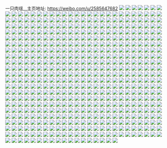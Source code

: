 一只肉瑶__主页地址: https://weibo.com/u/2585647682 
![](https://wx4.sinaimg.cn/mw2000/9a1dda42gy1h8ufhyh2xmj22c0340kjn.jpg) 
![](https://wx4.sinaimg.cn/mw2000/9a1dda42gy1h8ufi3br4gj21sc2ds4qr.jpg) 
![](https://wx4.sinaimg.cn/mw2000/9a1dda42gy1h8ufjpaihlj22c0340kjn.jpg) 
![](https://wx4.sinaimg.cn/mw2000/9a1dda42gy1h8ufjtfnxaj22c0340hdv.jpg) 
![](https://wx4.sinaimg.cn/mw2000/9a1dda42gy1h8ufhuzvybj22c0340npf.jpg) 
![](https://wx4.sinaimg.cn/mw2000/9a1dda42gy1h8ufjk1pdsj22c0340hdw.jpg) 
![](https://wx4.sinaimg.cn/mw2000/9a1dda42ly1h88d1ixm67j22c0340b2c.jpg) 
![](https://wx4.sinaimg.cn/mw2000/9a1dda42ly1h88d17fi54j21sc2ds4qr.jpg) 
![](https://wx4.sinaimg.cn/mw2000/9a1dda42ly1h88d19l2tcj22c0340u10.jpg) 
![](https://wx4.sinaimg.cn/mw2000/9a1dda42ly1h88d1e24h4j22c03404qt.jpg) 
![](https://wx4.sinaimg.cn/mw2000/9a1dda42ly1h88d151ohlj22c0340qv7.jpg) 
![](https://wx4.sinaimg.cn/mw2000/9a1dda42ly1h88d1mqg0kj22c03407wk.jpg) 
![](https://wx4.sinaimg.cn/mw2000/9a1dda42gy1h6zaossmclj215o1jw7wh.jpg) 
![](https://wx4.sinaimg.cn/mw2000/9a1dda42gy1h6z8hkc1uhj222s33j4qr.jpg) 
![](https://wx4.sinaimg.cn/mw2000/9a1dda42gy1h6z8hiacx3j233j22shdv.jpg) 
![](https://wx4.sinaimg.cn/mw2000/9a1dda42gy1h6z8hcqw1jj21xm1ao4qp.jpg) 
![](https://wx4.sinaimg.cn/mw2000/9a1dda42gy1h6z8hnltt4j233j22sx6r.jpg) 
![](https://wx4.sinaimg.cn/mw2000/9a1dda42gy1h6z8hf80a9j222s33jhdu.jpg) 
![](https://wx4.sinaimg.cn/mw2000/9a1dda42gy1h6zaqcax6uj233j22s1l0.jpg) 
![](https://wx4.sinaimg.cn/mw2000/9a1dda42gy1h6zaq1yhd2j233j22s4qs.jpg) 
![](https://wx4.sinaimg.cn/mw2000/9a1dda42gy1h6za4v82yfj233j22shdv.jpg) 
![](https://wx4.sinaimg.cn/mw2000/9a1dda42gy1h5vtb5bdp7j21sc2dskjl.jpg) 
![](https://wx4.sinaimg.cn/mw2000/9a1dda42gy1h5msr9vxbaj22c02c0b2b.jpg) 
![](https://wx4.sinaimg.cn/mw2000/9a1dda42gy1h5msld06shj21kt23q7wh.jpg) 
![](https://wx4.sinaimg.cn/mw2000/9a1dda42gy1h5mslgi7qij20zg1ba490.jpg) 
![](https://wx4.sinaimg.cn/mw2000/9a1dda42gy1h5mslfoi5gj21ys2mdqv5.jpg) 
![](https://wx4.sinaimg.cn/mw2000/9a1dda42gy1h5mslb5mxij21q22asnpd.jpg) 
![](https://wx4.sinaimg.cn/mw2000/9a1dda42gy1h5mslhbuwmj21dx1uku0t.jpg) 
![](https://wx4.sinaimg.cn/mw2000/9a1dda42gy1h5mslibwyxj21h31h3dzm.jpg) 
![](https://wx4.sinaimg.cn/mw2000/9a1dda42gy1h4a87exqs8j22c02c0b2a.jpg) 
![](https://wx4.sinaimg.cn/mw2000/9a1dda42gy1h4a5oh1mnuj21sc2ds7wi.jpg) 
![](https://wx4.sinaimg.cn/mw2000/9a1dda42gy1h4a5ol7klmj21nb273npd.jpg) 
![](https://wx4.sinaimg.cn/mw2000/9a1dda42gy1h4a5oo2zc9j21sc2dse81.jpg) 
![](https://wx4.sinaimg.cn/mw2000/9a1dda42gy1h4a5ngk3c5j21sc2dshdu.jpg) 
![](https://wx4.sinaimg.cn/mw2000/9a1dda42gy1h4a5orgvwzj22c02c0qv5.jpg) 
![](https://wx4.sinaimg.cn/mw2000/9a1dda42gy1h4a5ovae0vj22c02c0e82.jpg) 
![](https://wx4.sinaimg.cn/mw2000/9a1dda42gy1h4a5oxjpaxj21sc2dshdt.jpg) 
![](https://wx4.sinaimg.cn/mw2000/9a1dda42gy1h4a5oyor5ej21de1denet.jpg) 
![](https://wx4.sinaimg.cn/mw2000/9a1dda42gy1h4a7kc7si6j21kw23uu0x.jpg) 
![](https://wx4.sinaimg.cn/mw2000/9a1dda42gy1h4a7dof373j21kw23uu0x.jpg) 
![](https://wx4.sinaimg.cn/mw2000/9a1dda42gy1h2xpj7j6s2j21sc2dshdt.jpg) 
![](https://wx4.sinaimg.cn/mw2000/9a1dda42gy1h29bbhtotqj21sc2dsnpd.jpg) 
![](https://wx4.sinaimg.cn/mw2000/9a1dda42gy1h29bbmbz9cj221e21eb29.jpg) 
![](https://wx4.sinaimg.cn/mw2000/9a1dda42gy1h29bbqbtbcj222o340npd.jpg) 
![](https://wx4.sinaimg.cn/mw2000/9a1dda42gy1h29bbo2sebj21xo2kxqv5.jpg) 
![](https://wx4.sinaimg.cn/mw2000/9a1dda42gy1h29bbf988aj222o340npe.jpg) 
![](https://wx4.sinaimg.cn/mw2000/9a1dda42gy1h29bc1bkqej222o3407wi.jpg) 
![](https://wx4.sinaimg.cn/mw2000/9a1dda42gy1h29bbk760bj21sc2dse82.jpg) 
![](https://wx4.sinaimg.cn/mw2000/9a1dda42gy1h29bbvjruyj222o340u0x.jpg) 
![](https://wx4.sinaimg.cn/mw2000/9a1dda42gy1h1w8xyj0lsj21sc2dskjl.jpg) 
![](https://wx4.sinaimg.cn/mw2000/9a1dda42gy1h1w8y1p50sj21sc2dsqsn.jpg) 
![](https://wx4.sinaimg.cn/mw2000/9a1dda42gy1h1w8xxenmpj21341g5k8b.jpg) 
![](https://wx4.sinaimg.cn/mw2000/9a1dda42gy1h1w8y0xijij21sc2dskjl.jpg) 
![](https://wx4.sinaimg.cn/mw2000/9a1dda42gy1h1fe8oyoasj209q09qq35.jpg) 
![](https://wx4.sinaimg.cn/mw2000/9a1dda42gy1h1e81357r6j22bc334e83.jpg) 
![](https://wx4.sinaimg.cn/mw2000/9a1dda42gy1h1e7qif0eoj22bc3347wj.jpg) 
![](https://wx4.sinaimg.cn/mw2000/9a1dda42gy1h1e7qln8irj22bc334b2a.jpg) 
![](https://wx4.sinaimg.cn/mw2000/9a1dda42gy1h1e80p64krj21vf1vfe81.jpg) 
![](https://wx4.sinaimg.cn/mw2000/9a1dda42gy1h18dfywcwij21sc29t1ky.jpg) 
![](https://wx4.sinaimg.cn/mw2000/9a1dda42gy1h18dg2q6irj21sc2dsb2a.jpg) 
![](https://wx4.sinaimg.cn/mw2000/9a1dda42gy1gzlj8hrikjj22bc3344qr.jpg) 
![](https://wx4.sinaimg.cn/mw2000/9a1dda42gy1gzlj8enspkj22bc334u0y.jpg) 
![](https://wx4.sinaimg.cn/mw2000/9a1dda42gy1gzlj8g0jboj22bc334b2a.jpg) 
![](https://wx4.sinaimg.cn/mw2000/9a1dda42gy1gye5yz6fgbj21sc25k1ky.jpg) 
![](https://wx4.sinaimg.cn/mw2000/9a1dda42gy1gxygoho8xrj22c0340kjo.jpg) 
![](https://wx4.sinaimg.cn/mw2000/9a1dda42gy1gxygnvsnwmj21sc2ds7wi.jpg) 
![](https://wx4.sinaimg.cn/mw2000/9a1dda42gy1gxygoibvovj20wi1fdwr4.jpg) 
![](https://wx4.sinaimg.cn/mw2000/9a1dda42gy1gxygp5rmffj22c0340b2a.jpg) 
![](https://wx4.sinaimg.cn/mw2000/9a1dda42gy1gxmzjxuqrij21sc2dsqv6.jpg) 
![](https://wx4.sinaimg.cn/mw2000/9a1dda42gy1gxlu3mfmnlj21sc2dshdu.jpg) 
![](https://wx4.sinaimg.cn/mw2000/9a1dda42gy1gxlu3nictuj21l1242npd.jpg) 
![](https://wx4.sinaimg.cn/mw2000/9a1dda42gy1gw8tjvvl58j20tx0txads.jpg) 
![](https://wx4.sinaimg.cn/mw2000/9a1dda42gy1gw8tjxraykj20tx0txtcg.jpg) 
![](https://wx4.sinaimg.cn/mw2000/9a1dda42gy1gw6qx43duqj21sc2dshdu.jpg) 
![](https://wx4.sinaimg.cn/mw2000/9a1dda42gy1gw6qx2at2fj22c0340npe.jpg) 
![](https://wx4.sinaimg.cn/mw2000/9a1dda42gy1gw6qx64gv3j22c0340qv6.jpg) 
![](https://wx4.sinaimg.cn/mw2000/9a1dda42ly1gw27wtdl3aj21sc2dsb29.jpg) 
![](https://wx4.sinaimg.cn/mw2000/9a1dda42ly1gw27yqlatpj22c0340b2a.jpg) 
![](https://wx4.sinaimg.cn/mw2000/9a1dda42ly1gw282mcj4dj22c0340b2a.jpg) 
![](https://wx4.sinaimg.cn/mw2000/9a1dda42ly1gw26msj2aej22c0340b2a.jpg) 
![](https://wx4.sinaimg.cn/mw2000/9a1dda42gy1gvyqe76f0kj22c0340qv6.jpg) 
![](https://wx4.sinaimg.cn/mw2000/9a1dda42gy1gvyqdx63s2j22c0340x6q.jpg) 
![](https://wx4.sinaimg.cn/mw2000/9a1dda42gy1gvyqe9420lj22c03401kz.jpg) 
![](https://wx4.sinaimg.cn/mw2000/9a1dda42gy1gvyqe18vnoj22c0340qv7.jpg) 
![](https://wx4.sinaimg.cn/mw2000/9a1dda42gy1gvyqdv1tg2j221q2qb1kz.jpg) 
![](https://wx4.sinaimg.cn/mw2000/9a1dda42gy1gvyqeap980j21pi2a0e81.jpg) 
![](https://wx4.sinaimg.cn/mw2000/9a1dda42gy1gvyqdzb3hxj22c0340npe.jpg) 
![](https://wx4.sinaimg.cn/mw2000/9a1dda42gy1gvyqe3bnl7j22c0340b2b.jpg) 
![](https://wx4.sinaimg.cn/mw2000/9a1dda42gy1gvyqe5de1zj22c0340hdu.jpg) 
![](https://wx4.sinaimg.cn/mw2000/9a1dda42ly1gvvc37711oj22c02lrb2b.jpg) 
![](https://wx4.sinaimg.cn/mw2000/9a1dda42ly1gvv7pcjbzfj22732q41kz.jpg) 
![](https://wx4.sinaimg.cn/mw2000/9a1dda42ly1gvv7p6iu6rj22c0340qv7.jpg) 
![](https://wx4.sinaimg.cn/mw2000/9a1dda42ly1gvv7p99ykcj222j2rdu0y.jpg) 
![](https://wx4.sinaimg.cn/mw2000/9a1dda42ly1gvv7p7s8gqj22252i34qq.jpg) 
![](https://wx4.sinaimg.cn/mw2000/9a1dda42ly1gvv7pf1yx3j224a2tp7wk.jpg) 
![](https://wx4.sinaimg.cn/mw2000/9a1dda42ly1gvv7pgryekj223s2t4hdu.jpg) 
![](https://wx4.sinaimg.cn/mw2000/9a1dda42ly1gvv7pj2urtj22142phnpf.jpg) 
![](https://wx4.sinaimg.cn/mw2000/9a1dda42ly1gvv7pkxr9wj22c0340qv6.jpg) 
![](https://wx4.sinaimg.cn/mw2000/002OZ74Sly1gvpj5q4gxsj62c03401l002.jpg) 
![](https://wx4.sinaimg.cn/mw2000/9a1dda42ly1gvpj9platwj22c0340u0y.jpg) 
![](https://wx4.sinaimg.cn/mw2000/002OZ74Sly1gvpj5nndp8j62c03407wk02.jpg) 
![](https://wx4.sinaimg.cn/mw2000/002OZ74Sly1gvpj5so02dj62c0340b2b02.jpg) 
![](https://wx4.sinaimg.cn/mw2000/002OZ74Sly1gvpjbhoizdj62ak323npe02.jpg) 
![](https://wx4.sinaimg.cn/mw2000/002OZ74Sly1gvpj5iyl81j62c0340b2b02.jpg) 
![](https://wx4.sinaimg.cn/mw2000/002OZ74Sgy1gvnbkiu5joj61sc2dshdu02.jpg) 
![](https://wx4.sinaimg.cn/mw2000/002OZ74Sgy1gvnbkmrfaoj62c0340qv502.jpg) 
![](https://wx4.sinaimg.cn/mw2000/002OZ74Sgy1gvnbklc0jqj62c02c0x6p02.jpg) 
![](https://wx4.sinaimg.cn/mw2000/002OZ74Sgy1gvnbkg002fj62c02c07wi02.jpg) 
![](https://wx4.sinaimg.cn/mw2000/9a1dda42ly1gvim11izghj22c0340npd.jpg) 
![](https://wx4.sinaimg.cn/mw2000/002OZ74Sly1gvim13eavxj61sc2dsnpd02.jpg) 
![](https://wx4.sinaimg.cn/mw2000/002OZ74Sly1gveyenyah6j61sc2dsqv602.jpg) 
![](https://wx4.sinaimg.cn/mw2000/002OZ74Sly1gveyelsnj8j61sc2dsu0y02.jpg) 
![](https://wx4.sinaimg.cn/mw2000/002OZ74Sgy1gv7znv00bqj62c0340qv702.jpg) 
![](https://wx4.sinaimg.cn/mw2000/002OZ74Sgy1gv7znr2mfoj62012o17wi02.jpg) 
![](https://wx4.sinaimg.cn/mw2000/002OZ74Sgy1gv7zo3syoej62c0340b2a02.jpg) 
![](https://wx4.sinaimg.cn/mw2000/002OZ74Sgy1gv7zo6xjktj62002o0u0x02.jpg) 
![](https://wx4.sinaimg.cn/mw2000/002OZ74Sgy1gv7znzdqwvj61zp2nl1ky02.jpg) 
![](https://wx4.sinaimg.cn/mw2000/002OZ74Sgy1gv7zobcbwwj621y2qmu0y02.jpg) 
![](https://wx4.sinaimg.cn/mw2000/002OZ74Sgy1gv7zo5gz3tj62c0340hdu02.jpg) 
![](https://wx4.sinaimg.cn/mw2000/002OZ74Sgy1gv7zo1z4hcj62c0340qv702.jpg) 
![](https://wx4.sinaimg.cn/mw2000/002OZ74Sgy1gv7zo93z2kj62c0340npf02.jpg) 
![](https://wx4.sinaimg.cn/mw2000/002OZ74Sgy1gv5x7gkxwij62c0340npe02.jpg) 
![](https://wx4.sinaimg.cn/mw2000/002OZ74Sgy1gv5x79d7fpj62c0340qv602.jpg) 
![](https://wx4.sinaimg.cn/mw2000/002OZ74Sgy1gv5x7cb57mj62c03401kz02.jpg) 
![](https://wx4.sinaimg.cn/mw2000/002OZ74Sgy1gv5x7e38ulj62c0340e8202.jpg) 
![](https://wx4.sinaimg.cn/mw2000/002OZ74Sgy1gv5x7ikgt1j62c03407wj02.jpg) 
![](https://wx4.sinaimg.cn/mw2000/002OZ74Sgy1gv5x74xwxvj627l2u01kz02.jpg) 
![](https://wx4.sinaimg.cn/mw2000/002OZ74Sgy1gv5x7f6vqwj622v2rue8202.jpg) 
![](https://wx4.sinaimg.cn/mw2000/002OZ74Sgy1gv5x76gqaqj62c02za4qr02.jpg) 
![](https://wx4.sinaimg.cn/mw2000/002OZ74Sgy1gv5x60d06ij62c0340qv602.jpg) 
![](https://wx4.sinaimg.cn/mw2000/002OZ74Sgy1gv5x7kkka9j62c03407wj02.jpg) 
![](https://wx4.sinaimg.cn/mw2000/002OZ74Sgy1gv5x7avsooj62c0340kjm02.jpg) 
![](https://wx4.sinaimg.cn/mw2000/002OZ74Sgy1gv5xm23i5gj62c0340x6q02.jpg) 
![](https://wx4.sinaimg.cn/mw2000/002OZ74Sgy1gv15xof5fvj61sc2dsu0y02.jpg) 
![](https://wx4.sinaimg.cn/mw2000/002OZ74Sgy1guro1e9ffxj62c0340x6p02.jpg) 
![](https://wx4.sinaimg.cn/mw2000/002OZ74Sgy1gurpwuea04j62c0340kjn02.jpg) 
![](https://wx4.sinaimg.cn/mw2000/002OZ74Sgy1guro0gdwusj62c03404qq02.jpg) 
![](https://wx4.sinaimg.cn/mw2000/002OZ74Sgy1gurpwvjvxkj62c0340npe02.jpg) 
![](https://wx4.sinaimg.cn/mw2000/002OZ74Sgy1gurpxdrew9j62c0340b2b02.jpg) 
![](https://wx4.sinaimg.cn/mw2000/002OZ74Sgy1gurpxlk2tvj62c0340qv602.jpg) 
![](https://wx4.sinaimg.cn/mw2000/002OZ74Sgy1gum5uwcfs2j62c0340npe02.jpg) 
![](https://wx4.sinaimg.cn/mw2000/002OZ74Sgy1gum5utjyz4j62c0340hdu02.jpg) 
![](https://wx4.sinaimg.cn/mw2000/002OZ74Sgy1gum5vtroc1j61sc2dshdu02.jpg) 
![](https://wx4.sinaimg.cn/mw2000/002OZ74Sgy1gueygz97iaj62c03407wi02.jpg) 
![](https://wx4.sinaimg.cn/mw2000/002OZ74Sgy1gueygxzxo9j61ps2ae7wh02.jpg) 
![](https://wx4.sinaimg.cn/mw2000/002OZ74Sgy1gueyh5k8k8j62c0340npe02.jpg) 
![](https://wx4.sinaimg.cn/mw2000/002OZ74Sgy1gueyhkcoloj625j2vbqv502.jpg) 
![](https://wx4.sinaimg.cn/mw2000/002OZ74Sgy1gueyh447dtj626y2x64qq02.jpg) 
![](https://wx4.sinaimg.cn/mw2000/002OZ74Sgy1gueyh31vqij61ql2bg4qq02.jpg) 
![](https://wx4.sinaimg.cn/mw2000/002OZ74Sgy1gueyhgb3hsj62c03401kz02.jpg) 
![](https://wx4.sinaimg.cn/mw2000/002OZ74Sgy1guf2te1ssgj62c0340b2a02.jpg) 
![](https://wx4.sinaimg.cn/mw2000/002OZ74Sgy1gueyh0kjjnj62c0340npe02.jpg) 
![](https://wx4.sinaimg.cn/mw2000/002OZ74Sly1guaew1mo60j62c0340npe02.jpg) 
![](https://wx4.sinaimg.cn/mw2000/002OZ74Sgy1gubdlwxwxpj61h21h24qp02.jpg) 
![](https://wx4.sinaimg.cn/mw2000/002OZ74Sgy1gubdlzk9w0j62c02c07wi02.jpg) 
![](https://wx4.sinaimg.cn/mw2000/002OZ74Sgy1gubdlvgf61j62c0340npe02.jpg) 
![](https://wx4.sinaimg.cn/mw2000/002OZ74Sly1gu91xdh12bj61sc2dshdu02.jpg) 
![](https://wx4.sinaimg.cn/mw2000/9a1dda42gy1gu4oxi7536j21de1de1fm.jpg) 
![](https://wx4.sinaimg.cn/mw2000/9a1dda42gy1gu4esu3czij22c03407wl.jpg) 
![](https://wx4.sinaimg.cn/mw2000/9a1dda42gy1gu4oxf5cdej20y812pdse.jpg) 
![](https://wx4.sinaimg.cn/mw2000/9a1dda42gy1gu4oxgvs7sj21bg1r9b29.jpg) 
![](https://wx4.sinaimg.cn/mw2000/9a1dda42gy1gu1d0sak9cj21mz1z71kx.jpg) 
![](https://wx4.sinaimg.cn/mw2000/9a1dda42gy1gtqr3srhoyj22152pg1kz.jpg) 
![](https://wx4.sinaimg.cn/mw2000/9a1dda42gy1gtqqtet0ltj221a2pqu0y.jpg) 
![](https://wx4.sinaimg.cn/mw2000/9a1dda42gy1gtqr3quuyyj223w2t81kz.jpg) 
![](https://wx4.sinaimg.cn/mw2000/9a1dda42gy1gtqr3vtx3sj222e2r7kjm.jpg) 
![](https://wx4.sinaimg.cn/mw2000/9a1dda42gy1gtpshfyz37j224n2u7npd.jpg) 
![](https://wx4.sinaimg.cn/mw2000/9a1dda42gy1gtpshdofd7j220z2pbhdu.jpg) 
![](https://wx4.sinaimg.cn/mw2000/9a1dda42gy1gto96zkuysj22c0340kjn.jpg) 
![](https://wx4.sinaimg.cn/mw2000/9a1dda42ly1gtk2wc6k46j21sc2dskjm.jpg) 
![](https://wx4.sinaimg.cn/mw2000/9a1dda42ly1gtk2wa9nflj21sc2dsnpe.jpg) 
![](https://wx4.sinaimg.cn/mw2000/9a1dda42ly1gtk2wfeu2tj21sc2dshdu.jpg) 
![](https://wx4.sinaimg.cn/mw2000/9a1dda42ly1gtk2wodhmpj21sc2dshdu.jpg) 
![](https://wx4.sinaimg.cn/mw2000/9a1dda42ly1gtk2wsridqj21sc2ds1kz.jpg) 
![](https://wx4.sinaimg.cn/mw2000/9a1dda42ly1gtk2wugbhpj21sc2dsu0y.jpg) 
![](https://wx4.sinaimg.cn/mw2000/9a1dda42ly1gtjvcm55w2j21c81c84qp.jpg) 
![](https://wx4.sinaimg.cn/mw2000/9a1dda42ly1gth9xh2wdgj22c03404qr.jpg) 
![](https://wx4.sinaimg.cn/mw2000/9a1dda42gy1gtf8bwqolfj21sc2dsqv5.jpg) 
![](https://wx4.sinaimg.cn/mw2000/9a1dda42gy1gtf8c0yiyoj21sc1sckjl.jpg) 
![](https://wx4.sinaimg.cn/mw2000/9a1dda42gy1gtff8w4lcvj22c02c04qq.jpg) 
![](https://wx4.sinaimg.cn/mw2000/9a1dda42gy1gtff8tyk6hj21sc2dse82.jpg) 
![](https://wx4.sinaimg.cn/mw2000/9a1dda42gy1gtdewaf92cj22c03404qq.jpg) 
![](https://wx4.sinaimg.cn/mw2000/9a1dda42gy1gtdewb5gu7j225c2v4u0x.jpg) 
![](https://wx4.sinaimg.cn/mw2000/9a1dda42gy1gtdewh1s7uj21zn2niqv5.jpg) 
![](https://wx4.sinaimg.cn/mw2000/9a1dda42gy1gtdewet4bcj227h2otnpd.jpg) 
![](https://wx4.sinaimg.cn/mw2000/9a1dda42gy1gtdewiqz63j22c02v6x6p.jpg) 
![](https://wx4.sinaimg.cn/mw2000/9a1dda42gy1gtdewc7wprj22c02mn7wi.jpg) 
![](https://wx4.sinaimg.cn/mw2000/9a1dda42gy1gtdewg68drj22c0340hdu.jpg) 
![](https://wx4.sinaimg.cn/mw2000/9a1dda42gy1gtdewdiz1yj22c0340qv6.jpg) 
![](https://wx4.sinaimg.cn/mw2000/9a1dda42gy1gtdewraqn7j222d2r04qq.jpg) 
![](https://wx4.sinaimg.cn/mw2000/9a1dda42gy1gtd1wsevk6j21sc2dsu0y.jpg) 
![](https://wx4.sinaimg.cn/mw2000/9a1dda42gy1gt99wnvaxtj22c02c0qv6.jpg) 
![](https://wx4.sinaimg.cn/mw2000/9a1dda42gy1gt99wpn7zrj21sc1scx6p.jpg) 
![](https://wx4.sinaimg.cn/mw2000/9a1dda42gy1gt99wl3vczj22c0340hdu.jpg) 
![](https://wx4.sinaimg.cn/mw2000/9a1dda42gy1gt99xb9z4ij22c02c01kz.jpg) 
![](https://wx4.sinaimg.cn/mw2000/9a1dda42gy1gt99x3aaigj226e2cm1ky.jpg) 
![](https://wx4.sinaimg.cn/mw2000/9a1dda42gy1gt99wry1fqj21rl2csqv5.jpg) 
![](https://wx4.sinaimg.cn/mw2000/9a1dda42gy1gt99x7vwvoj22c0340npe.jpg) 
![](https://wx4.sinaimg.cn/mw2000/9a1dda42gy1gt99x1jg6dj21to24qqv5.jpg) 
![](https://wx4.sinaimg.cn/mw2000/9a1dda42gy1gt99wz9uvqj22c0340qv7.jpg) 
![](https://wx4.sinaimg.cn/mw2000/9a1dda42gy1gt8j11tjwwj21sc2dshdt.jpg) 
![](https://wx4.sinaimg.cn/mw2000/9a1dda42gy1gt8j80r6rjj21sc2dsnpd.jpg) 
![](https://wx4.sinaimg.cn/mw2000/9a1dda42gy1gt4nysesmsj21zt2nr1kz.jpg) 
![](https://wx4.sinaimg.cn/mw2000/9a1dda42gy1gt4o3og95sj22c0340qv7.jpg) 
![](https://wx4.sinaimg.cn/mw2000/9a1dda42gy1gt4o3hjrxdj22c02s9qv7.jpg) 
![](https://wx4.sinaimg.cn/mw2000/9a1dda42gy1gt4o3uh0f9j22c0340u0z.jpg) 
![](https://wx4.sinaimg.cn/mw2000/002OZ74Sgy1gt4o40s72dj62c02rdu0y02.jpg) 
![](https://wx4.sinaimg.cn/mw2000/9a1dda42gy1gt4o42y03cj22c0340b2b.jpg) 
![](https://wx4.sinaimg.cn/mw2000/9a1dda42gy1gt4njqhmyjj22c03404qr.jpg) 
![](https://wx4.sinaimg.cn/mw2000/9a1dda42gy1gt4o49ux6nj22c02c0x6q.jpg) 
![](https://wx4.sinaimg.cn/mw2000/002OZ74Sgy1gt4o4jw1fzj61xt2lgu0y02.jpg) 
![](https://wx4.sinaimg.cn/mw2000/9a1dda42gy1gt3fhfoxvcj22c0340b2b.jpg) 
![](https://wx4.sinaimg.cn/mw2000/9a1dda42gy1gt3fhvhxo9j21sc2dskjm.jpg) 
![](https://wx4.sinaimg.cn/mw2000/9a1dda42gy1gt3fhihnenj22882uiqv6.jpg) 
![](https://wx4.sinaimg.cn/mw2000/9a1dda42gy1gt3fhcjnhcj21zl2ngu0x.jpg) 
![](https://wx4.sinaimg.cn/mw2000/9a1dda42gy1gt3fh9iuv6j22bz2rrqv6.jpg) 
![](https://wx4.sinaimg.cn/mw2000/9a1dda42gy1gt3fheaqctj222f2r87wi.jpg) 
![](https://wx4.sinaimg.cn/mw2000/9a1dda42gy1gt3fhazl7gj22c0340npf.jpg) 
![](https://wx4.sinaimg.cn/mw2000/9a1dda42gy1gt3fhh48t5j22c02c0b2a.jpg) 
![](https://wx4.sinaimg.cn/mw2000/9a1dda42gy1gt3fhwod6rj22bx2u6u0y.jpg) 
![](https://wx4.sinaimg.cn/mw2000/9a1dda42gy1gszilquec3j22c03401ky.jpg) 
![](https://wx4.sinaimg.cn/mw2000/9a1dda42gy1gszilmhrtij21sc1scx6p.jpg) 
![](https://wx4.sinaimg.cn/mw2000/9a1dda42gy1gszilg6b6sj22c02c0e82.jpg) 
![](https://wx4.sinaimg.cn/mw2000/9a1dda42gy1gsziljvy1nj22c0340kjl.jpg) 
![](https://wx4.sinaimg.cn/mw2000/9a1dda42gy1gszilpt0lbj21sc1sckjl.jpg) 
![](https://wx4.sinaimg.cn/mw2000/9a1dda42gy1gsziloze9zj22c02c0b2b.jpg) 
![](https://wx4.sinaimg.cn/mw2000/9a1dda42gy1gszilnf3dvj22c0340kjl.jpg) 
![](https://wx4.sinaimg.cn/mw2000/9a1dda42gy1gszy1nn9ygj21sc2ds1ky.jpg) 
![](https://wx4.sinaimg.cn/mw2000/9a1dda42gy1gszilhv58hj226o26o4qr.jpg) 
![](https://wx4.sinaimg.cn/mw2000/9a1dda42ly1gsr0gzt921j21sc2dsqv6.jpg) 
![](https://wx4.sinaimg.cn/mw2000/9a1dda42ly1gsrab2wpmhj21sc2dskjm.jpg) 
![](https://wx4.sinaimg.cn/mw2000/9a1dda42ly1gsoy1r247tj22c0340x6q.jpg) 
![](https://wx4.sinaimg.cn/mw2000/9a1dda42ly1gsoy0xhg10j22c0340hdu.jpg) 
![](https://wx4.sinaimg.cn/mw2000/9a1dda42ly1gsoy23wmhfj22c0340npe.jpg) 
![](https://wx4.sinaimg.cn/mw2000/9a1dda42ly1gsoy3nyjyhj21r02c0npd.jpg) 
![](https://wx4.sinaimg.cn/mw2000/9a1dda42ly1gsoy18i6tbj22c0340e82.jpg) 
![](https://wx4.sinaimg.cn/mw2000/9a1dda42ly1gsoy1giphyj22c0340kjm.jpg) 
![](https://wx4.sinaimg.cn/mw2000/9a1dda42ly1gsoy1016f4j21o12811kx.jpg) 
![](https://wx4.sinaimg.cn/mw2000/9a1dda42ly1gsoy3sq032j22c0340b2b.jpg) 
![](https://wx4.sinaimg.cn/mw2000/9a1dda42ly1gsoy5rpk5nj22c03407wi.jpg) 
![](https://wx4.sinaimg.cn/mw2000/9a1dda42gy1gsjrmsx47lj22c0340qv7.jpg) 
![](https://wx4.sinaimg.cn/mw2000/9a1dda42ly1gsk7rugvdbj22c0340x6q.jpg) 
![](https://wx4.sinaimg.cn/mw2000/9a1dda42gy1gsjrmyfhetj22c0340hdv.jpg) 
![](https://wx4.sinaimg.cn/mw2000/9a1dda42gy1gsjrmwj12ej22c03401kz.jpg) 
![](https://wx4.sinaimg.cn/mw2000/9a1dda42gy1gsjrmr27v1j22c0340hdv.jpg) 
![](https://wx4.sinaimg.cn/mw2000/9a1dda42gy1gsjrn4xkmaj22c0340npf.jpg) 
![](https://wx4.sinaimg.cn/mw2000/9a1dda42ly1gsk7ry43ctj22c0340x6r.jpg) 
![](https://wx4.sinaimg.cn/mw2000/9a1dda42ly1gsk7rqswe5j22c02c0x6p.jpg) 
![](https://wx4.sinaimg.cn/mw2000/9a1dda42gy1gsjrn30sarj22c0340qv7.jpg) 
![](https://wx4.sinaimg.cn/mw2000/9a1dda42gy1gshstcqijuj225v2jc1ky.jpg) 
![](https://wx4.sinaimg.cn/mw2000/9a1dda42gy1gshstxy1vnj21no1no1kx.jpg) 
![](https://wx4.sinaimg.cn/mw2000/9a1dda42gy1gshstng4ggj22c0340qv7.jpg) 
![](https://wx4.sinaimg.cn/mw2000/9a1dda42gy1gshstwcp4sj22c02uoqv6.jpg) 
![](https://wx4.sinaimg.cn/mw2000/9a1dda42gy1gshstgixvqj228q2znqv6.jpg) 
![](https://wx4.sinaimg.cn/mw2000/9a1dda42gy1gshstseea6j22c02ux7wj.jpg) 
![](https://wx4.sinaimg.cn/mw2000/9a1dda42ly1gsedrujr5rj22c0340u0z.jpg) 
![](https://wx4.sinaimg.cn/mw2000/9a1dda42gy1gsawqvvg4gj21sc2dshdu.jpg) 
![](https://wx4.sinaimg.cn/mw2000/9a1dda42gy1gsawqxd0tpj21pi2a0u0x.jpg) 
![](https://wx4.sinaimg.cn/mw2000/9a1dda42gy1gsawqu1a7dj21sc2dse82.jpg) 
![](https://wx4.sinaimg.cn/mw2000/9a1dda42gy1gs76npy7haj22c02c0b2a.jpg) 
![](https://wx4.sinaimg.cn/mw2000/9a1dda42gy1gs76nr97rxj22c0340u0y.jpg) 
![](https://wx4.sinaimg.cn/mw2000/9a1dda42gy1gs76so5bhrj23402c0e82.jpg) 
![](https://wx4.sinaimg.cn/mw2000/9a1dda42gy1gs76spfucqj22c02c0x6p.jpg) 
![](https://wx4.sinaimg.cn/mw2000/9a1dda42gy1gs76nu4e22j22c02c0b2a.jpg) 
![](https://wx4.sinaimg.cn/mw2000/9a1dda42gy1gs76nvi2prj21vq2iahdu.jpg) 
![](https://wx4.sinaimg.cn/mw2000/9a1dda42gy1gs3uobp2o4j223w2t6qv6.jpg) 
![](https://wx4.sinaimg.cn/mw2000/9a1dda42gy1gry1j12qyaj21sc1sckjl.jpg) 
![](https://wx4.sinaimg.cn/mw2000/9a1dda42gy1gry1ifid2hj21s62dk4qq.jpg) 
![](https://wx4.sinaimg.cn/mw2000/9a1dda42gy1gry1iuw7edj21sc2dsb2a.jpg) 
![](https://wx4.sinaimg.cn/mw2000/9a1dda42gy1gry1jyqh54j21sc1scqv5.jpg) 
![](https://wx4.sinaimg.cn/mw2000/9a1dda42gy1grt9wdhpi6j22c02k44qr.jpg) 
![](https://wx4.sinaimg.cn/mw2000/9a1dda42gy1grt9wb844yj21sc1sckjl.jpg) 
![](https://wx4.sinaimg.cn/mw2000/9a1dda42gy1grprrnbr1lj20ss0sswim.jpg) 
![](https://wx4.sinaimg.cn/mw2000/9a1dda42ly1grka58r6m0j21sc2dse82.jpg) 
![](https://wx4.sinaimg.cn/mw2000/9a1dda42gy1grffa4ai1yj22c0340x6q.jpg) 
![](https://wx4.sinaimg.cn/mw2000/9a1dda42gy1grff9y5shcj21sc284x6p.jpg) 
![](https://wx4.sinaimg.cn/mw2000/9a1dda42gy1grff9zszcej22c0340e83.jpg) 
![](https://wx4.sinaimg.cn/mw2000/9a1dda42gy1grffa5yon6j22c03407wj.jpg) 
![](https://wx4.sinaimg.cn/mw2000/9a1dda42gy1grffa17htqj21ji1jie81.jpg) 
![](https://wx4.sinaimg.cn/mw2000/9a1dda42gy1grffa7t0ioj22c02c01kz.jpg) 
![](https://wx4.sinaimg.cn/mw2000/002OZ74Sgy1grbuclmlacj62c0340qv602.jpg) 
![](https://wx4.sinaimg.cn/mw2000/9a1dda42gy1grbucq3gzdj21up2gxnpd.jpg) 
![](https://wx4.sinaimg.cn/mw2000/9a1dda42gy1grbucs6gejj22c0340x6q.jpg) 
![](https://wx4.sinaimg.cn/mw2000/9a1dda42gy1grbucop483j22c0340qv6.jpg) 
![](https://wx4.sinaimg.cn/mw2000/9a1dda42gy1gr8m9i4423j22c02c0e82.jpg) 
![](https://wx4.sinaimg.cn/mw2000/9a1dda42gy1gr8l9ypxcwj22c02c0e82.jpg) 
![](https://wx4.sinaimg.cn/mw2000/9a1dda42gy1gr6arbqdhvj21sc2dsx6p.jpg) 
![](https://wx4.sinaimg.cn/mw2000/9a1dda42gy1gr6as3a8btj21rf2ckhdu.jpg) 
![](https://wx4.sinaimg.cn/mw2000/9a1dda42gy1gr6arjebpgj21sc2dskjm.jpg) 
![](https://wx4.sinaimg.cn/mw2000/9a1dda42gy1gr6armpjtmj2260260x3i.jpg) 
![](https://wx4.sinaimg.cn/mw2000/9a1dda42ly1gr2yvci31vj21sc2ds4qq.jpg) 
![](https://wx4.sinaimg.cn/mw2000/9a1dda42gy1gquq7bfplhj20go0godgu.jpg) 
![](https://wx4.sinaimg.cn/mw2000/9a1dda42gy1gqp5nc1tdvj21sc1scnpd.jpg) 
![](https://wx4.sinaimg.cn/mw2000/9a1dda42gy1gqp5nfa0o0j21sc1scnpd.jpg) 
![](https://wx4.sinaimg.cn/mw2000/9a1dda42gy1gqlpoq4yinj20im0imgt7.jpg) 
![](https://wx4.sinaimg.cn/mw2000/9a1dda42ly1gqi8wkfai0j21m825ne81.jpg) 
![](https://wx4.sinaimg.cn/mw2000/9a1dda42ly1gqi8wo6fz3j21rm2ctqv5.jpg) 
![](https://wx4.sinaimg.cn/mw2000/9a1dda42ly1gqi92pk5a3j21hw1zuhdt.jpg) 
![](https://wx4.sinaimg.cn/mw2000/9a1dda42ly1gqi9qty53mj21jg21y4qp.jpg) 
![](https://wx4.sinaimg.cn/mw2000/9a1dda42gy1gqfyzpr5k4j21nd1nd4qp.jpg) 
![](https://wx4.sinaimg.cn/mw2000/9a1dda42gy1gqfyvdrncmj21o01o0np2.jpg) 
![](https://wx4.sinaimg.cn/mw2000/9a1dda42gy1gq8t4yjzpbj21541it1kx.jpg) 
![](https://wx4.sinaimg.cn/mw2000/9a1dda42gy1gq8t4zg26sj20nb0nbag5.jpg) 
![](https://wx4.sinaimg.cn/mw2000/9a1dda42gy1gq8t4wq45mj218w1nv1kx.jpg) 
![](https://wx4.sinaimg.cn/mw2000/9a1dda42gy1gq8u0jjm4lj20u00u043k.jpg) 
![](https://wx4.sinaimg.cn/mw2000/9a1dda42gy1gq8t4xhtfnj210w1d01cy.jpg) 
![](https://wx4.sinaimg.cn/mw2000/9a1dda42ly1gq392vetb2j21sc2dsb2a.jpg) 
![](https://wx4.sinaimg.cn/mw2000/9a1dda42gy1gpyax1p6gij22c03401l0.jpg) 
![](https://wx4.sinaimg.cn/mw2000/9a1dda42ly1gpxmwy8f65j22c0340e83.jpg) 
![](https://wx4.sinaimg.cn/mw2000/9a1dda42gy1gpyax3yf8gj22c0340hdu.jpg) 
![](https://wx4.sinaimg.cn/mw2000/9a1dda42ly1gpxnsx3s14j22c0340x6q.jpg) 
![](https://wx4.sinaimg.cn/mw2000/9a1dda42ly1gpxmwp0y35j20rs2km4qp.jpg) 
![](https://wx4.sinaimg.cn/mw2000/9a1dda42ly1gpxmwqadg9j22c0340hdv.jpg) 
![](https://wx4.sinaimg.cn/mw2000/9a1dda42ly1gpxmwz6w47j21xj2kqqv5.jpg) 
![](https://wx4.sinaimg.cn/mw2000/9a1dda42gy1gpy449itx4j22c0340hdv.jpg) 
![](https://wx4.sinaimg.cn/mw2000/9a1dda42ly1gpxmwnu0v3j21wm2jiqv5.jpg) 
![](https://wx4.sinaimg.cn/mw2000/9a1dda42gy1gpsk08sysaj22c02c0qv5.jpg) 
![](https://wx4.sinaimg.cn/mw2000/9a1dda42gy1gpjj1g287zj21sc2dse81.jpg) 
![](https://wx4.sinaimg.cn/mw2000/9a1dda42gy1gpjj7oo97ej20hm0nhtax.jpg) 
![](https://wx4.sinaimg.cn/mw2000/9a1dda42gy1gpjhs2bz9ej20go0gp76x.jpg) 
![](https://wx4.sinaimg.cn/mw2000/9a1dda42gy1gpb97obfsuj21sc2ds7wi.jpg) 
![](https://wx4.sinaimg.cn/mw2000/9a1dda42gy1gpb97q0sb1j21pf29wnpe.jpg) 
![](https://wx4.sinaimg.cn/mw2000/9a1dda42gy1gpb97mx5cjj22c0340b2b.jpg) 
![](https://wx4.sinaimg.cn/mw2000/9a1dda42ly1gov8kfwco9j21kw2dc4h8.jpg) 
![](https://wx4.sinaimg.cn/mw2000/9a1dda42ly1gov8kj1ipnj21kv2dcnfj.jpg) 
![](https://wx4.sinaimg.cn/mw2000/9a1dda42ly1gov8kjl37nj21kw2dcqgj.jpg) 
![](https://wx4.sinaimg.cn/mw2000/9a1dda42ly1gov8kil0jmj21pw2aj4qp.jpg) 
![](https://wx4.sinaimg.cn/mw2000/9a1dda42gy1goqq1wt47oj21tn2fi7wh.jpg) 
![](https://wx4.sinaimg.cn/mw2000/9a1dda42gy1goqq8wjxukj21sc2dskjp.jpg) 
![](https://wx4.sinaimg.cn/mw2000/9a1dda42gy1goqpmowbo3j22c02c0kjm.jpg) 
![](https://wx4.sinaimg.cn/mw2000/9a1dda42gy1goqpm2it53j22c03407wi.jpg) 
![](https://wx4.sinaimg.cn/mw2000/9a1dda42gy1goqpoxjcq7j22c02c0x6p.jpg) 
![](https://wx4.sinaimg.cn/mw2000/9a1dda42gy1goqpm9b856j22c03407wi.jpg) 
![](https://wx4.sinaimg.cn/mw2000/9a1dda42gy1gokwh7g5nyj22c0340e83.jpg) 
![](https://wx4.sinaimg.cn/mw2000/9a1dda42gy1gojqk11fhej22c02c0b29.jpg) 
![](https://wx4.sinaimg.cn/mw2000/9a1dda42gy1gojqk35ae8j21x41x4kfp.jpg) 
![](https://wx4.sinaimg.cn/mw2000/9a1dda42ly1godcld22t7j22c0340kjm.jpg) 
![](https://wx4.sinaimg.cn/mw2000/9a1dda42ly1gobr9clvxij20v91vogti.jpg) 
![](https://wx4.sinaimg.cn/mw2000/9a1dda42ly1gobr9c2himj20dc0dbdgr.jpg) 
![](https://wx4.sinaimg.cn/mw2000/9a1dda42ly1go6olguszwj22c0340u0y.jpg) 
![](https://wx4.sinaimg.cn/mw2000/9a1dda42ly1go6olbz991j22c0333hdu.jpg) 
![](https://wx4.sinaimg.cn/mw2000/9a1dda42ly1go6olfnj4ej22c0340qv6.jpg) 
![](https://wx4.sinaimg.cn/mw2000/9a1dda42ly1go6olkdnamj22242qsb2b.jpg) 
![](https://wx4.sinaimg.cn/mw2000/9a1dda42ly1go6olimvp2j22c03401kz.jpg) 
![](https://wx4.sinaimg.cn/mw2000/9a1dda42ly1go6olmjmahj22332s57wj.jpg) 
![](https://wx4.sinaimg.cn/mw2000/9a1dda42ly1go6oldi5z9j22c0340b2b.jpg) 
![](https://wx4.sinaimg.cn/mw2000/9a1dda42ly1go6oleko9oj22c03401ky.jpg) 
![](https://wx4.sinaimg.cn/mw2000/9a1dda42ly1go6oll94kaj22c0340kjm.jpg) 
![](https://wx4.sinaimg.cn/mw2000/9a1dda42ly1go6pkany51j22c03407wi.jpg) 
![](https://wx4.sinaimg.cn/mw2000/9a1dda42ly1go6oqsq0wej20jg0jgabr.jpg) 
![](https://wx4.sinaimg.cn/mw2000/9a1dda42ly1go5sjunhayj22c0340u0y.jpg) 
![](https://wx4.sinaimg.cn/mw2000/9a1dda42ly1go5sjmh6i7j22c0340u0y.jpg) 
![](https://wx4.sinaimg.cn/mw2000/9a1dda42ly1go5sjqr0ysj226n2wvnpe.jpg) 
![](https://wx4.sinaimg.cn/mw2000/9a1dda42ly1go5sjp4rbzj22c0340x6q.jpg) 
![](https://wx4.sinaimg.cn/mw2000/9a1dda42ly1go4ouuooekj22c02c04qq.jpg) 
![](https://wx4.sinaimg.cn/mw2000/9a1dda42ly1go4ouq3ffzj22c03401kz.jpg) 
![](https://wx4.sinaimg.cn/mw2000/9a1dda42ly1go4our7pdjj22c02c0qv5.jpg) 
![](https://wx4.sinaimg.cn/mw2000/9a1dda42ly1go4oxu3yflj22c02c04qq.jpg) 
![](https://wx4.sinaimg.cn/mw2000/9a1dda42ly1gnxf4i22boj22c02c0x6q.jpg) 
![](https://wx4.sinaimg.cn/mw2000/9a1dda42ly1gnxf4obktej22c03404qr.jpg) 
![](https://wx4.sinaimg.cn/mw2000/9a1dda42ly1gnxf4wco9ej22c02c0b2a.jpg) 
![](https://wx4.sinaimg.cn/mw2000/9a1dda42ly1gnxf4dir13j22c03407wj.jpg) 
![](https://wx4.sinaimg.cn/mw2000/9a1dda42ly1gnxf4lbou2j22c03401kz.jpg) 
![](https://wx4.sinaimg.cn/mw2000/9a1dda42ly1gnxf4sgt8rj22c0340e83.jpg) 
![](https://wx4.sinaimg.cn/mw2000/9a1dda42ly1gnwaqdds7oj22c0340e82.jpg) 
![](https://wx4.sinaimg.cn/mw2000/9a1dda42ly1gnwasb4dpoj21zj2neu0y.jpg) 
![](https://wx4.sinaimg.cn/mw2000/9a1dda42ly1gnwas3yw6oj22c0340npe.jpg) 
![](https://wx4.sinaimg.cn/mw2000/9a1dda42ly1gnwat2g453j22c03404qr.jpg) 
![](https://wx4.sinaimg.cn/mw2000/9a1dda42ly1gnwash453dj22c02c0x6p.jpg) 
![](https://wx4.sinaimg.cn/mw2000/9a1dda42ly1gnwat534icj22c0340kjn.jpg) 
![](https://wx4.sinaimg.cn/mw2000/9a1dda42ly1gnrp7jssokj21wh28c1ky.jpg) 
![](https://wx4.sinaimg.cn/mw2000/9a1dda42ly1gnrp7ui0upj22c0340kjm.jpg) 
![](https://wx4.sinaimg.cn/mw2000/9a1dda42ly1gnrp82im7fj22c02c0e82.jpg) 
![](https://wx4.sinaimg.cn/mw2000/9a1dda42ly1gnrp7byzn4j20qo0q5diz.jpg) 
![](https://wx4.sinaimg.cn/mw2000/9a1dda42ly1gnjsbp1t2hj21o1282b29.jpg) 
![](https://wx4.sinaimg.cn/mw2000/9a1dda42ly1gngizku2gnj225h222b2a.jpg) 
![](https://wx4.sinaimg.cn/mw2000/9a1dda42ly1gnetgmieifj21ir1ir1kx.jpg) 
![](https://wx4.sinaimg.cn/mw2000/9a1dda42ly1gnetgigtkgj215j15jkej.jpg) 
![](https://wx4.sinaimg.cn/mw2000/9a1dda42ly1gnetgttiksj22c0340x6q.jpg) 
![](https://wx4.sinaimg.cn/mw2000/9a1dda42ly1gncmwidcl9j21sc2cahdu.jpg) 
![](https://wx4.sinaimg.cn/mw2000/9a1dda42ly1gn956cgrgrj22c02c0x6p.jpg) 
![](https://wx4.sinaimg.cn/mw2000/9a1dda42ly1gn956gfe06j217y1mlx3w.jpg) 
![](https://wx4.sinaimg.cn/mw2000/9a1dda42ly1gn3gzo85a2j23402c0hdv.jpg) 
![](https://wx4.sinaimg.cn/mw2000/9a1dda42ly1gms7n6agioj20yi22otkn.jpg) 
![](https://wx4.sinaimg.cn/mw2000/9a1dda42ly1gms7n5wqodj20yi22oalx.jpg) 
![](https://wx4.sinaimg.cn/mw2000/9a1dda42gy1gmk037ypjtj21sc1scqv5.jpg) 
![](https://wx4.sinaimg.cn/mw2000/9a1dda42gy1gmk03ncrpij21sc1scu0x.jpg) 
![](https://wx4.sinaimg.cn/mw2000/9a1dda42gy1gmk045n3igj21sc1scqv5.jpg) 
![](https://wx4.sinaimg.cn/mw2000/9a1dda42gy1gmk03vmzqxj22c0340b2b.jpg) 
![](https://wx4.sinaimg.cn/mw2000/9a1dda42gy1gmk03hm9f8j21sc1scqv5.jpg) 
![](https://wx4.sinaimg.cn/mw2000/9a1dda42gy1gmk042cogyj22c03404qr.jpg) 
![](https://wx4.sinaimg.cn/mw2000/9a1dda42gy1gmk049d7h5j21sc1scqv5.jpg) 
![](https://wx4.sinaimg.cn/mw2000/9a1dda42gy1gmk03djqhyj21sc1scqv5.jpg) 
![](https://wx4.sinaimg.cn/mw2000/9a1dda42gy1gmk03ao7w4j21sc1scqv5.jpg) 
![](https://wx4.sinaimg.cn/mw2000/9a1dda42gy1gmhbj7i22zj22c02c0x6p.jpg) 
![](https://wx4.sinaimg.cn/mw2000/9a1dda42gy1gmhbj44olvj20t81cke3z.jpg) 
![](https://wx4.sinaimg.cn/mw2000/9a1dda42gy1gmhbj28aujj22c02c0x6p.jpg) 
![](https://wx4.sinaimg.cn/mw2000/9a1dda42ly1gm3ffdt5d0j20nc0ncjto.jpg) 
![](https://wx4.sinaimg.cn/mw2000/9a1dda42ly1gm28v3uankj22c03401ky.jpg) 
![](https://wx4.sinaimg.cn/mw2000/9a1dda42ly1gm00b420e6j22c0340hdv.jpg) 
![](https://wx4.sinaimg.cn/mw2000/9a1dda42ly1gm00awwuehj22c0340hdv.jpg) 
![](https://wx4.sinaimg.cn/mw2000/9a1dda42ly1gm00b1l0btj22c0340e83.jpg) 
![](https://wx4.sinaimg.cn/mw2000/9a1dda42ly1gm00ayi88rj22c0340hdu.jpg) 
![](https://wx4.sinaimg.cn/mw2000/9a1dda42ly1gm00axnu4gj22c02c04qq.jpg) 
![](https://wx4.sinaimg.cn/mw2000/9a1dda42ly1gm02bnegbbj22c03401kz.jpg) 
![](https://wx4.sinaimg.cn/mw2000/9a1dda42ly1glz7saiekdj22c0340x6p.jpg) 
![](https://wx4.sinaimg.cn/mw2000/9a1dda42ly1glz7s8pacej22c0340npe.jpg) 
![](https://wx4.sinaimg.cn/mw2000/9a1dda42ly1glvn0sx4ssj22c02c0hdu.jpg) 
![](https://wx4.sinaimg.cn/mw2000/9a1dda42ly1glvn69ydshj226g2wi4qr.jpg) 
![](https://wx4.sinaimg.cn/mw2000/9a1dda42ly1glvn0r9dtnj22c02c0b2a.jpg) 
![](https://wx4.sinaimg.cn/mw2000/9a1dda42ly1glvod20f62j22c0340kjn.jpg) 
![](https://wx4.sinaimg.cn/mw2000/9a1dda42ly1glvn0py0gmj22c0340qv6.jpg) 
![](https://wx4.sinaimg.cn/mw2000/9a1dda42ly1glvn0oigc7j22c03401kz.jpg) 
![](https://wx4.sinaimg.cn/mw2000/9a1dda42gy1glvpnd0n7tj20v810kakx.jpg) 
![](https://wx4.sinaimg.cn/mw2000/9a1dda42ly1glvn67ylltj221v2qeqv6.jpg) 
![](https://wx4.sinaimg.cn/mw2000/9a1dda42ly1glvn0utlafj22c02c0x6r.jpg) 
![](https://wx4.sinaimg.cn/mw2000/9a1dda42ly1glofp8ybzpj22c02c0x6p.jpg) 
![](https://wx4.sinaimg.cn/mw2000/9a1dda42ly1glj55sibshj21se1yde81.jpg) 
![](https://wx4.sinaimg.cn/mw2000/9a1dda42ly1glgh6g8mn0j20v80szgog.jpg) 
![](https://wx4.sinaimg.cn/mw2000/9a1dda42ly1glfa6ictjlj21mk2621ky.jpg) 
![](https://wx4.sinaimg.cn/mw2000/9a1dda42ly1glfa6jlw1zj21sc2dse82.jpg) 
![](https://wx4.sinaimg.cn/mw2000/9a1dda42ly1glfa6h80thj22c02c0u0x.jpg) 
![](https://wx4.sinaimg.cn/mw2000/9a1dda42ly1glap6dy6o5j22c0340u0y.jpg) 
![](https://wx4.sinaimg.cn/mw2000/9a1dda42ly1glap5ykq9wj224g2txnpe.jpg) 
![](https://wx4.sinaimg.cn/mw2000/9a1dda42ly1glap5rtck9j22c03407wi.jpg) 
![](https://wx4.sinaimg.cn/mw2000/9a1dda42ly1glap69sib2j22c02c0npd.jpg) 
![](https://wx4.sinaimg.cn/mw2000/9a1dda42ly1gl6h84s3c5j225g2vahdt.jpg) 
![](https://wx4.sinaimg.cn/mw2000/9a1dda42ly1gl6h2hje7mj22c02c0b2a.jpg) 
![](https://wx4.sinaimg.cn/mw2000/9a1dda42ly1gl6tbs2953j22c02c07wh.jpg) 
![](https://wx4.sinaimg.cn/mw2000/9a1dda42ly1gl7730m9vzj22c0340kjs.jpg) 
![](https://wx4.sinaimg.cn/mw2000/9a1dda42ly1gl6tbd7ttij22c0340x6q.jpg) 
![](https://wx4.sinaimg.cn/mw2000/9a1dda42gy1gkywuzgfu8j21mo1moe81.jpg) 
![](https://wx4.sinaimg.cn/mw2000/9a1dda42gy1gkywv9cemoj22c03401l4.jpg) 
![](https://wx4.sinaimg.cn/mw2000/9a1dda42ly1gks9ap619qj21w124ix6p.jpg) 
![](https://wx4.sinaimg.cn/mw2000/9a1dda42ly1gks9aqkfywj21sg2ds4qq.jpg) 
![](https://wx4.sinaimg.cn/mw2000/9a1dda42ly1gklmm5dnzhj22c0340b2b.jpg) 
![](https://wx4.sinaimg.cn/mw2000/9a1dda42ly1gkivz2wh08j22c02c01ky.jpg) 
![](https://wx4.sinaimg.cn/mw2000/9a1dda42ly1gkivz6x54jj22c02c04qq.jpg) 
![](https://wx4.sinaimg.cn/mw2000/9a1dda42ly1gkej2a5iuhj21ks1kq1ky.jpg) 
![](https://wx4.sinaimg.cn/mw2000/9a1dda42ly1gke5866uiaj21sc1sce82.jpg) 
![](https://wx4.sinaimg.cn/mw2000/9a1dda42ly1gk61nwgd37j22c0340hdw.jpg) 
![](https://wx4.sinaimg.cn/mw2000/9a1dda42ly1gk61o6yybyj22c03404qs.jpg) 
![](https://wx4.sinaimg.cn/mw2000/9a1dda42ly1gk62b5m3k3j22c02c0b29.jpg) 
![](https://wx4.sinaimg.cn/mw2000/9a1dda42ly1gk63agr6wrj23402c0kjn.jpg) 
![](https://wx4.sinaimg.cn/mw2000/9a1dda42ly1gk61o2nquij22c02c0npe.jpg) 
![](https://wx4.sinaimg.cn/mw2000/9a1dda42ly1gk68g14ih7j22c02c0hdu.jpg) 
![](https://wx4.sinaimg.cn/mw2000/9a1dda42ly1gk0rbsm61nj21zd1wqx6p.jpg) 
![](https://wx4.sinaimg.cn/mw2000/9a1dda42ly1gmv9cqp5zdj22c03407wj.jpg) 
![](https://wx4.sinaimg.cn/mw2000/9a1dda42ly1gk0rbvcvetj22g21vhhdu.jpg) 
![](https://wx4.sinaimg.cn/mw2000/9a1dda42ly1gk0rbxwtvyj222z2rzx6q.jpg) 
![](https://wx4.sinaimg.cn/mw2000/9a1dda42gy1gjreqr2tccj21sc2dse82.jpg) 
![](https://wx4.sinaimg.cn/mw2000/9a1dda42gy1gjreq39kx7j221w1wyhdt.jpg) 
![](https://wx4.sinaimg.cn/mw2000/9a1dda42ly1gjfwccds9cj224j24jqv6.jpg) 
![](https://wx4.sinaimg.cn/mw2000/9a1dda42ly1gjfwdfyh5fj22c02c0kjm.jpg) 
![](https://wx4.sinaimg.cn/mw2000/9a1dda42ly1gjfwcv133sj22c02c0npe.jpg) 
![](https://wx4.sinaimg.cn/mw2000/9a1dda42ly1gj9y0cn281j21xm1xmqv5.jpg) 
![](https://wx4.sinaimg.cn/mw2000/9a1dda42ly1gj9y0c0o7ij21xs29fe82.jpg) 
![](https://wx4.sinaimg.cn/mw2000/9a1dda42ly1gj7pwon90vj21sc2dsu0y.jpg) 
![](https://wx4.sinaimg.cn/mw2000/9a1dda42ly1gj7pwn58itj21sc2dsu0y.jpg) 
![](https://wx4.sinaimg.cn/mw2000/9a1dda42ly1gj7pwq0mzej226n25znpd.jpg) 
![](https://wx4.sinaimg.cn/mw2000/9a1dda42ly1gj7pwp56dtj20u00u0dl3.jpg) 
![](https://wx4.sinaimg.cn/mw2000/9a1dda42ly1gj4baynwmmj223c2sgu0y.jpg) 
![](https://wx4.sinaimg.cn/mw2000/9a1dda42ly1gj4bax6u2hj22c0340hdv.jpg) 
![](https://wx4.sinaimg.cn/mw2000/9a1dda42ly1gj4bavvvhwj220q20qb2a.jpg) 
![](https://wx4.sinaimg.cn/mw2000/9a1dda42ly1gj4bitn8l1j22c0340kjn.jpg) 
![](https://wx4.sinaimg.cn/mw2000/9a1dda42ly1giy9ji1t6sj22c02c01kz.jpg) 
![](https://wx4.sinaimg.cn/mw2000/9a1dda42ly1giy9jl9g9yj22c02c07wi.jpg) 
![](https://wx4.sinaimg.cn/mw2000/9a1dda42ly1giy9jka49oj22c02c0u0x.jpg) 
![](https://wx4.sinaimg.cn/mw2000/9a1dda42ly1giy9jj81dvj22c02c04qq.jpg) 
![](https://wx4.sinaimg.cn/mw2000/9a1dda42ly1gixn87168qj22c03404qr.jpg) 
![](https://wx4.sinaimg.cn/mw2000/9a1dda42ly1giy8rpzg1sj22c02c0qv6.jpg) 
![](https://wx4.sinaimg.cn/mw2000/9a1dda42ly1giy7d8pp1lj22c02c0b2b.jpg) 
![](https://wx4.sinaimg.cn/mw2000/9a1dda42ly1giy7flq6hvj22672w9npe.jpg) 
![](https://wx4.sinaimg.cn/mw2000/9a1dda42gy1giemc8tklpj21sc1sce81.jpg) 
![](https://wx4.sinaimg.cn/mw2000/9a1dda42gy1giemc9q619j21jb1jb1kx.jpg) 
![](https://wx4.sinaimg.cn/mw2000/9a1dda42ly1gicghd1fyoj225w2lpkjm.jpg) 
![](https://wx4.sinaimg.cn/mw2000/9a1dda42ly1gicghfi7rtj22c0340u0y.jpg) 
![](https://wx4.sinaimg.cn/mw2000/9a1dda42ly1gicghjiym6j22442x8kjm.jpg) 
![](https://wx4.sinaimg.cn/mw2000/9a1dda42gy1giddkuortmj227o27oe81.jpg) 
![](https://wx4.sinaimg.cn/mw2000/9a1dda42ly1gicgh9gq66j224p2uiu0y.jpg) 
![](https://wx4.sinaimg.cn/mw2000/9a1dda42gy1giddksbsbej22c02c0u0x.jpg) 
![](https://wx4.sinaimg.cn/mw2000/9a1dda42ly1gi702zhpy2j222z22znpd.jpg) 
![](https://wx4.sinaimg.cn/mw2000/9a1dda42ly1gi7qvwfpvaj21ck1cknke.jpg) 
![](https://wx4.sinaimg.cn/mw2000/9a1dda42ly1gi7030c8ajj21z01z0npd.jpg) 
![](https://wx4.sinaimg.cn/mw2000/9a1dda42ly1gi7032wyjvj22bc2bc4qq.jpg) 
![](https://wx4.sinaimg.cn/mw2000/9a1dda42ly1gi7qvwqslfj217o17owwm.jpg) 
![](https://wx4.sinaimg.cn/mw2000/9a1dda42ly1gi7031l549j22bc2bc4qq.jpg) 
![](https://wx4.sinaimg.cn/mw2000/9a1dda42ly1gi5n4hsfnuj22ds1sg1ky.jpg) 
![](https://wx4.sinaimg.cn/mw2000/9a1dda42ly1gi5n4byl2hj22or2c0npe.jpg) 
![](https://wx4.sinaimg.cn/mw2000/9a1dda42ly1gi5ncjx21bj22i628hkjm.jpg) 
![](https://wx4.sinaimg.cn/mw2000/9a1dda42ly1gi6ro86gyoj22a21ppx6p.jpg) 
![](https://wx4.sinaimg.cn/mw2000/9a1dda42ly1gi15hkqi4vj20rs4mpqv6.jpg) 
![](https://wx4.sinaimg.cn/mw2000/9a1dda42ly1ghxp1bxa99j221s2qeqv6.jpg) 
![](https://wx4.sinaimg.cn/mw2000/9a1dda42ly1ghxoy17gcyj22c0340kjm.jpg) 
![](https://wx4.sinaimg.cn/mw2000/9a1dda42ly1ghszcnx8duj228b28b7wi.jpg) 
![](https://wx4.sinaimg.cn/mw2000/9a1dda42ly1ght06c4pqdj21rc2ad4qq.jpg) 
![](https://wx4.sinaimg.cn/mw2000/9a1dda42ly1ghszck37hbj22c02c07wi.jpg) 
![](https://wx4.sinaimg.cn/mw2000/9a1dda42ly1ghszcu8hhej22c02c0u0x.jpg) 
![](https://wx4.sinaimg.cn/mw2000/9a1dda42ly1ghszcv9h7qj20zc0zch2i.jpg) 
![](https://wx4.sinaimg.cn/mw2000/9a1dda42ly1ghsznp8m2oj22c02c0kjl.jpg) 
![](https://wx4.sinaimg.cn/mw2000/9a1dda42ly1ghszxr9g02j22wr1kde82.jpg) 
![](https://wx4.sinaimg.cn/mw2000/9a1dda42ly1ghszdksqaaj22bz2vne85.jpg) 
![](https://wx4.sinaimg.cn/mw2000/9a1dda42ly1ghszcgyvjmj21wb1wb1k1.jpg) 
![](https://wx4.sinaimg.cn/mw2000/9a1dda42ly1ghjlelmarcj226o26o7wi.jpg) 
![](https://wx4.sinaimg.cn/mw2000/9a1dda42ly1ghjlb7nbejj2285285kjm.jpg) 
![](https://wx4.sinaimg.cn/mw2000/9a1dda42ly1ghjlb3qo62j22c02c0b2a.jpg) 
![](https://wx4.sinaimg.cn/mw2000/9a1dda42ly1ghjlb5lxtqj22092b5kjm.jpg) 
![](https://wx4.sinaimg.cn/mw2000/9a1dda42ly1ghg8kkm3hsj21sc1sckjl.jpg) 
![](https://wx4.sinaimg.cn/mw2000/9a1dda42ly1ghg8knopf0j21sc1schdt.jpg) 
![](https://wx4.sinaimg.cn/mw2000/9a1dda42ly1ghgb9tp2tnj21sc1scqv5.jpg) 
![](https://wx4.sinaimg.cn/mw2000/9a1dda42ly1gh81z13btaj22c02mq4qr.jpg) 
![](https://wx4.sinaimg.cn/mw2000/9a1dda42ly1gh81ynrkxuj22c02k1hdt.jpg) 
![](https://wx4.sinaimg.cn/mw2000/9a1dda42ly1gh14guxz27j21se1se1kx.jpg) 
![](https://wx4.sinaimg.cn/mw2000/9a1dda42ly1gh13xy8ou7j21se1se1kx.jpg) 
![](https://wx4.sinaimg.cn/mw2000/9a1dda42ly1gh13xz3f30j21se1se1kx.jpg) 
![](https://wx4.sinaimg.cn/mw2000/9a1dda42ly1gh13xxfa44j21sg2dshdt.jpg) 
![](https://wx4.sinaimg.cn/mw2000/9a1dda42ly1ggym85bsxcj22c02c01ky.jpg) 
![](https://wx4.sinaimg.cn/mw2000/9a1dda42ly1ggym7bxrbij20rs1jknd3.jpg) 
![](https://wx4.sinaimg.cn/mw2000/9a1dda42ly1ggym7wbr6vj22c02c0u0x.jpg) 
![](https://wx4.sinaimg.cn/mw2000/9a1dda42ly1ggwe6620cnj22m01yi4qq.jpg) 
![](https://wx4.sinaimg.cn/mw2000/9a1dda42ly1ggqc22kmawj22c02c04qq.jpg) 
![](https://wx4.sinaimg.cn/mw2000/9a1dda42ly1ggqc23majyj22c02c07wi.jpg) 
![](https://wx4.sinaimg.cn/mw2000/9a1dda42ly1ggqc21oqkuj22c02c0kjm.jpg) 
![](https://wx4.sinaimg.cn/mw2000/9a1dda42ly1ggpw325j4sj22c02c0e82.jpg) 
![](https://wx4.sinaimg.cn/mw2000/9a1dda42ly1ggqc1yb5etj22c02c0u0x.jpg) 
![](https://wx4.sinaimg.cn/mw2000/9a1dda42ly1ggqh83uet7j22c02c0hdu.jpg) 
![](https://wx4.sinaimg.cn/mw2000/9a1dda42ly1ggpttzkklxj22c02c0u0x.jpg) 
![](https://wx4.sinaimg.cn/mw2000/9a1dda42ly1ggpdlvrudvj21ts2c0npd.jpg) 
![](https://wx4.sinaimg.cn/mw2000/9a1dda42ly1ggp90nphljj22c02c0u0x.jpg) 
![](https://wx4.sinaimg.cn/mw2000/9a1dda42ly1ggp90ou0rhj22c02c07wi.jpg) 
![](https://wx4.sinaimg.cn/mw2000/9a1dda42ly1ggp90rvr3rj22c02c04qq.jpg) 
![](https://wx4.sinaimg.cn/mw2000/9a1dda42ly1ggp92m2lzpj225m2w2u0x.jpg) 
![](https://wx4.sinaimg.cn/mw2000/9a1dda42ly1ggp9f3ngs9j22c02c04qq.jpg) 
![](https://wx4.sinaimg.cn/mw2000/9a1dda42ly1ggp90mu195j22c02c0e82.jpg) 
![](https://wx4.sinaimg.cn/mw2000/9a1dda42ly1ggpdn2a4j0j21qd25je81.jpg) 
![](https://wx4.sinaimg.cn/mw2000/9a1dda42ly1ggp9agf9etj22c02c0x6p.jpg) 
![](https://wx4.sinaimg.cn/mw2000/9a1dda42gy1ggnay906c1j20rs3uw7wi.jpg) 
![](https://wx4.sinaimg.cn/mw2000/9a1dda42gy1ggnayeisp7j20rs4moe82.jpg) 
![](https://wx4.sinaimg.cn/mw2000/9a1dda42gy1ggnay2tjvrj20rs334qv5.jpg) 
![](https://wx4.sinaimg.cn/mw2000/9a1dda42gy1ggnayh3hx8j20rs3uxu0x.jpg) 
![](https://wx4.sinaimg.cn/mw2000/9a1dda42gy1ggk0yqjmwlj2224224qv5.jpg) 
![](https://wx4.sinaimg.cn/mw2000/9a1dda42gy1ggk0yx27gkj223o2sy4qq.jpg) 
![](https://wx4.sinaimg.cn/mw2000/9a1dda42ly1ggjwdqnc69j22c02c0b2a.jpg) 
![](https://wx4.sinaimg.cn/mw2000/9a1dda42ly1ggjwe9gx8lj21sc1schdt.jpg) 
![](https://wx4.sinaimg.cn/mw2000/9a1dda42ly1gghiq36cazj227o1nrx6p.jpg) 
![](https://wx4.sinaimg.cn/mw2000/9a1dda42ly1gghiq6d4psj22c02c0kjm.jpg) 
![](https://wx4.sinaimg.cn/mw2000/9a1dda42ly1gghiq4fzkjj22c02c0qv6.jpg) 
![](https://wx4.sinaimg.cn/mw2000/9a1dda42ly1ggdt79kyo7j20v819idld.jpg) 
![](https://wx4.sinaimg.cn/mw2000/9a1dda42ly1gaaab262mpj22c0340hdu.jpg) 
![](https://wx4.sinaimg.cn/mw2000/9a1dda42ly1ga01gwcsfmj22c0340x6p.jpg) 
